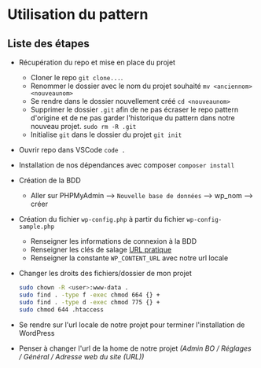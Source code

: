 # Utilisation du pattern

## Liste des étapes

- Récupération du repo et mise en place du projet
    - Cloner le repo `git clone...`.
    - Renommer le dossier avec le nom du projet souhaité `mv <anciennom> <nouveaunom>`
    - Se rendre dans le dossier nouvellement créé `cd <nouveaunom>`
    - Supprimer le dossier `.git` afin de ne pas écraser le repo pattern d'origine et de ne pas garder l'historique du pattern dans notre nouveau projet. `sudo rm -R .git`
    - Initialise `git` dans le dossier du projet `git init`
    
- Ouvrir repo dans VSCode `code .`
- Installation de nos dépendances avec composer `composer install`

- Création de la BDD
    - Aller sur PHPMyAdmin --> `Nouvelle base de données` --> wp_nom --> créer
- Création du fichier `wp-config.php` à partir du fichier `wp-config-sample.php`
    - Renseigner les informations de connexion à la BDD
    - Renseigner les clés de salage [URL pratique](https://api.wordpress.org/secret-key/1.1/salt/)
    - Renseigner la constante `WP_CONTENT_URL` avec notre url locale
- Changer les droits des fichiers/dossier de mon projet
    ```bash
    sudo chown -R <user>:www-data .
    sudo find . -type f -exec chmod 664 {} +
    sudo find . -type d -exec chmod 775 {} +
    sudo chmod 644 .htaccess
    ```
- Se rendre sur l'url locale de notre projet pour terminer l'installation de WordPress
- Penser à changer l'url de la home de notre projet _(Admin BO / Réglages / Général / Adresse web du site (URL))_
